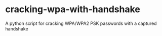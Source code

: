 # cracking-wpa-with-handshake
 A python script for cracking WPA/WPA2 PSK passwords with a captured handshake
